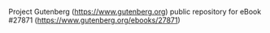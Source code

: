 Project Gutenberg (https://www.gutenberg.org) public repository for eBook #27871 (https://www.gutenberg.org/ebooks/27871)
